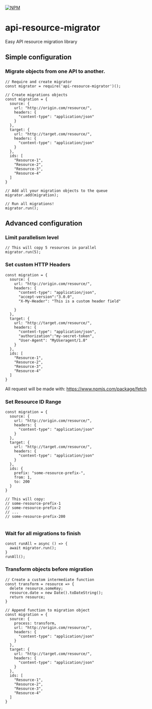 [![NPM](https://nodei.co/npm/api-resource-migrator.png)](https://nodei.co/npm/api-resource-migrator)

# api-resource-migrator
Easy API resource migration library

## Simple configuration 
### Migrate objects from one API to another.

```
// Require and create migrator
const migrator = require('api-resource-migrator')();

// Create migrations objects
const migration = {
  source: {
    url: "http://origin.com/resource/",
    headers: {
      "content-type": "application/json"
    }
  },
  target: {
    url: "http://target.com/resource/",
    headers: {
      "content-type": "application/json"
    }
  },
  ids: [
    "Resource-1",
    "Resource-2",
    "Resource-3",
    "Resource-4"
  ]
}

// Add all your migration objects to the queue
migrator.add(migration);

// Run all migrations!
migrator.run();
```

## Advanced configuration

### Limit parallelism level

```
// This will copy 5 resources in parallel
migrator.run(5);
```

### Set custom HTTP Headers

```
const migration = {
  source: {
    url: "http://origin.com/resource/",
    headers: {
      "content-type": "application/json",
      "accept-version":"3.0.0",
      "X-My-Header": "This is a custom header field"
      
    }
  },
  target: {
    url: "http://target.com/resource/",
    headers: {
      "content-type": "application/json",
      "authorization":"my-secret-token",
      "User-Agent": "MyUseragent/1.0"
    }
  },
  ids: [
    "Resource-1",
    "Resource-2",
    "Resource-3",
    "Resource-4"
  ]
}

```

All request will be made with: https://www.npmjs.com/package/fetch

### Set Resource ID Range

```
const migration = {
  source: {
    url: "http://origin.com/resource/",
    headers: {
      "content-type": "application/json"
    }
  },
  target: {
    url: "http://target.com/resource/",
    headers: {
      "content-type": "application/json"
    }
  },
  ids: {
    prefix: "some-resource-prefix-",
    from: 1,
    to: 200
  }
}

// This will copy:
// some-resource-prefix-1
// some-resource-prefix-2
// ...
// some-resource-prefix-200


```

### Wait for all migrations to finish

```
const runAll = async () => {
  await migrator.run();
}
runAll();
```

### Transform objects before migration

```
// Create a custom intermediate function
const transform = resource => {
  delete resource.someKey;
  resource.date = new Date().toDateString();
  return resource;
}

// Append function to migration object
const migration = {
  source: {
    process: transform,
    url: "http://origin.com/resource/",
    headers: {
      "content-type": "application/json"
    }
  },
  target: {
    url: "http://target.com/resource/",
    headers: {
      "content-type": "application/json"
    }
  },
  ids: [
    "Resource-1",
    "Resource-2",
    "Resource-3",
    "Resource-4"
  ]
}

```
